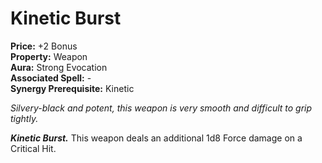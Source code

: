 # Kinetic Burst

**Price:** +2 Bonus  
**Property:** Weapon  
**Aura:** Strong Evocation  
**Associated Spell:** -  
**Synergy Prerequisite:** Kinetic

*Silvery-black and potent, this weapon is very smooth and difficult to grip tightly.*

***Kinetic Burst.*** This weapon deals an additional 1d8 Force damage on a Critical Hit.